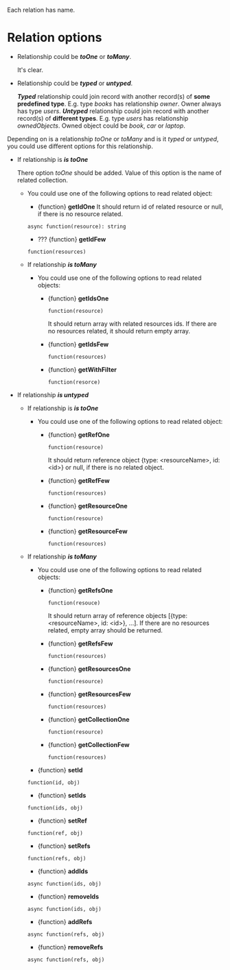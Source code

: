
Each relation has name.

Relation options
================

* Relationship could be ___toOne___ or ___toMany___.

    It's clear.

* Relationship could be ___typed___ or ___untyped___.

    ___Typed___ relationship could join record with another record(s) of __some predefined type__.
    E.g. type _books_ has relationship _owner_. Owner always has type _users_.
    ___Untyped___ relationship could join record with another record(s) of __different types__.
    E.g. type _users_ has relationship _ownedObjects_. Owned object could be _book_, _car_ or _laptop_.
    
Depending on is a relationship _toOne_ or _toMany_ and is it _typed_ or _untyped_,
you could use different options for this relationship.

* If relationship is ___is toOne___

    There option _toOne_ should be added. Value of this option is the name of related collection.

    * You could use one of the following options to read related object:
        
        * {function} __getIdOne__
        It should return id of related resource or null, if there is no resource related.
    
        ```
        async function(resource): string        
        ```
        
        * ??? {function} __getIdFew__
        
        ```
        function(resources)        
        ```
        
    * If relationship ___is toMany___
    
        * You could use one of the following options to read related objects:
        
            * {function} __getIdsOne__
            
                ```
                function(resource)        
                ```
                
                It should return array with related resources ids. If there are no resources related, it should return empty array.
            
            * {function} __getIdsFew__
            
                ```
                function(resources)        
                ```
                
            * {function} __getWithFilter__
            
                ```
                function(resorce)
                ```

* If relationship ___is untyped___        
    
    * If relationship is ___is toOne___
        
        * You could use one of the following options to read related object:
    
            * {function} __getRefOne__
            
                ```
                function(resource)        
                ```
                
                It should return reference object {type: \<resourceName>, id: \<id>} or null, if there is no related object.
                
            * {function} __getRefFew__
    
                ```
                function(resources)        
                ```
                
            * {function} __getResourceOne__
            
                ```
                function(resource)
                ```
                
            * {function} __getResourceFew__
                                
                ```
                function(resources)
                ```
            
    * If relationship ___is toMany___
        
        * You could use one of the following options to read related objects:        
    
            * {function} __getRefsOne__
            
                ```
                function(resouce)        
                ```
                It should return array of reference objects \[{type: \<resourceName>, id: \<id>}, ...]. If there are no resources related, empty array should be returned.
            
            * {function} __getRefsFew__
            
                ```
                function(resources)
                ```
                
            * {function} __getResourcesOne__
                        
                ```
                function(resource)
                ```
                
            * {function} __getResourcesFew__
                                
                ```
                function(resources)
                ```
                
            * {function} __getCollectionOne__
            
                ```
                function(resource)
                ```
            
            * {function} __getCollectionFew__
                        
                ```
                function(resources)
                ```
            
        * {function} __setId__
        
        ```
        function(id, obj)
        ```
        
        * {function} __setIds__
        
        ```
        function(ids, obj)
        ```
        
        * {function} __setRef__
        
        ```
        function(ref, obj)
        ```
        
        * {function} __setRefs__
        
        ```
        function(refs, obj)
        ```
        
        * {function} __addIds__
        
        ```
        async function(ids, obj)
        ```
        
        * {function} __removeIds__
        
        ```
        async function(ids, obj)
        ```
        
        * {function} __addRefs__
        
        ```
        async function(refs, obj)
        ```
        
        * {function} __removeRefs__
        
        ```
        async function(refs, obj)
        ```
